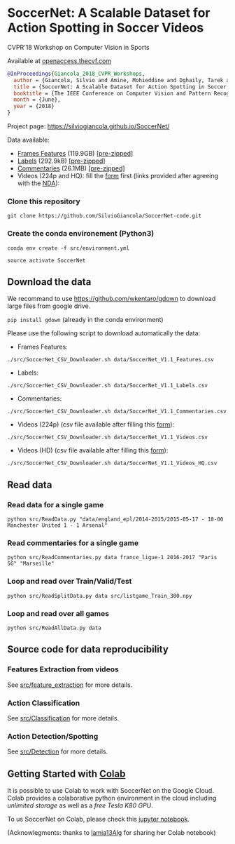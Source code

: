 # SoccerNet: A Scalable Dataset for Action Spotting in Soccer Videos

CVPR'18 Workshop on Computer Vision in Sports

Available at [openaccess.thecvf.com](http://openaccess.thecvf.com/content_cvpr_2018_workshops/papers/w34/Giancola_SoccerNet_A_Scalable_CVPR_2018_paper.pdf)

```bibtex
@InProceedings{Giancola_2018_CVPR_Workshops,
  author = {Giancola, Silvio and Amine, Mohieddine and Dghaily, Tarek and Ghanem, Bernard},
  title = {SoccerNet: A Scalable Dataset for Action Spotting in Soccer Videos},
  booktitle = {The IEEE Conference on Computer Vision and Pattern Recognition (CVPR) Workshops},
  month = {June},
  year = {2018}
}
```

Project page: https://silviogiancola.github.io/SoccerNet/

Data available:

- [Frames Features](https://drive.google.com/drive/folders/1qkIeQCGaHg0_CUCHvh3hQFTlq26D20Ts?usp=sharing) (119.9GB)
[[pre-zipped]](https://drive.google.com/file/d/1FDyrfnp8dsF7cd_NyzdTHA-EFIK_TvKK/view?usp=sharing)
- [Labels](https://drive.google.com/drive/folders/1j95bI6G8q434K22wxWRvz2ymA8FF3rei?usp=sharing) (292.9kB)
[[pre-zipped]](https://drive.google.com/file/d/10-Y5yqH8YQ0_lvppWPMSLq6SMayuWT4E/view?usp=sharing)
- [Commentaries](https://drive.google.com/drive/folders/1XD7Kiqw7rsmMn6fYDxN82BdlD_HfkF49?usp=sharing) (26.1MB)
[[pre-zipped]](https://drive.google.com/file/d/1BgPwrHzuz5WDZqmll9K2koP0k0932TNW/view?usp=sharing)
- Videos (224p and HQ): fill the [form](https://goo.gl/forms/HXsBbBw6QFMhLvj13) first (links provided after agreeing with the 
[NDA](https://drive.google.com/file/d/1_e9oZ3rp6hHA2Hm2tjUDMBXYqVrlUKwj/view?usp=sharing)):

### Clone this repository

`git clone https://github.com/SilvioGiancola/SoccerNet-code.git`

### Create the conda environement (Python3)

`conda env create -f src/environment.yml`

`source activate SoccerNet`


## Download the data

We recommand to use https://github.com/wkentaro/gdown to download large files from google drive.

`pip install gdown` (already in the conda environment)

Please use the following script to download automatically the data:

 - Frames Features:

`./src/SoccerNet_CSV_Downloader.sh data/SoccerNet_V1.1_Features.csv`

 - Labels:

`./src/SoccerNet_CSV_Downloader.sh data/SoccerNet_V1.1_Labels.csv`

 - Commentaries:

`./src/SoccerNet_CSV_Downloader.sh data/SoccerNet_V1.1_Commentaries.csv`

 - Videos (224p) (csv file available after filling this [form](https://goo.gl/forms/HXsBbBw6QFMhLvj13)):

`./src/SoccerNet_CSV_Downloader.sh data/SoccerNet_V1.1_Videos.csv` 

 - Videos (HD) (csv file available after filling this [form](https://goo.gl/forms/HXsBbBw6QFMhLvj13)):

`./src/SoccerNet_CSV_Downloader.sh data/SoccerNet_V1.1_Videos_HQ.csv`

## Read data

### Read data for a single game

`python src/ReadData.py "data/england_epl/2014-2015/2015-05-17 - 18-00 Manchester United 1 - 1 Arsenal"`

### Read commentaries for a single game

`python src/ReadCommentaries.py data france_ligue-1 2016-2017 "Paris SG" "Marseille"`

### Loop and read over Train/Valid/Test

`python src/ReadSplitData.py data src/listgame_Train_300.npy`

### Loop and read over all games

`python src/ReadAllData.py data`

## Source code for data reproducibility

### Features Extraction from videos

See [src/feature_extraction](src/feature_extraction/) for more details.

### Action Classification

See [src/Classification](src/Classification/) for more details.

### Action Detection/Spotting

See [src/Detection](src/Detection/) for more details.

## Getting Started with [Colab](https://colab.research.google.com/notebooks/welcome.ipynb)

It is possible to use Colab to work with SoccerNet on the Google Cloud.
Colab provides a colaborative python environment in the cloud including *unlimited storage* as well as a *free Tesla K80 GPU*.

To us SoccerNet on Colab, please check this [jupyter notebook](https://colab.research.google.com/drive/0B2t5TGieUKOCZlJ4RXVKc1c5UkZ1V2FPbGliSTJqVW9CSjN3).

(Acknowlegments: thanks to [lamia13Alg](https://github.com/lamia13Alg) for sharing her Colab notebook)
